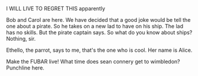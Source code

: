 
I WILL LIVE TO REGRET THIS
apparently

Bob and Carol are here. We have decided that a good joke would be tell the one about a pirate. So he takes on a new lad to have on his ship. The lad has no skills. But the pirate captain says. So what do you know about ships? Nothing, sir.

Ethello, the parrot, says to me, that's the one who is cool. Her name is Alice.

Make the FUBAR live! What time does sean connery get to wimbledon? Punchline here.

